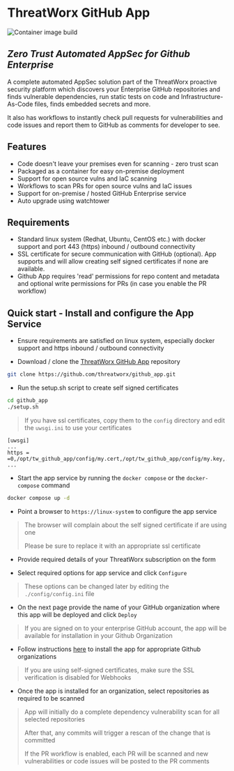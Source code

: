 # ThreatWorx GitHub App

![Container image build](https://github.com/threatworx/github_app/actions/workflows/build.yml/badge.svg)

## _Zero Trust Automated AppSec for Github Enterprise_

A complete automated AppSec solution part of the ThreatWorx proactive security platform which discovers your Enterprise GitHub repositories and finds vulnerable dependencies, run static tests on code and Infrastructure-As-Code files, finds embedded secrets and more.

It also has workflows to instantly check pull requests for vulnerabilities and code issues and report them to GitHub as comments for developer to see.

## Features

- Code doesn't leave your premises even for scanning - zero trust scan
- Packaged as a container for easy on-premise deployment
- Support for open source vulns and IaC scanning
- Workflows to scan PRs for open source vulns and IaC issues
- Support for on-premise / hosted GitHub Enterprise service
- Auto upgrade using watchtower

## Requirements

- Standard linux system (Redhat, Ubuntu, CentOS etc.) with docker support and port 443 (https) inbound / outbound connectivity
- SSL certificate for secure communication with GitHub (optional). App supports and will allow creating self signed certificates if none are available.
- Github App requires 'read' permissions for repo content and metadata and optional write permissions for PRs (in case you enable the PR workflow)

## Quick start - Install and configure the App Service

- Ensure requirements are satisfied on linux system, especially docker support and https inbound / outbound connectivity

- Download / clone the [ThreatWorx GitHub App](https://github.com/threatworx/github_app) repository

```bash
git clone https://github.com/threatworx/github_app.git
```

- Run the setup.sh script to create self signed certificates

```bash
cd github_app
./setup.sh
```

> If you have ssl certificates, copy them to the ``config`` directory and edit the ``uwsgi.ini`` to use your certificates

```
[uwsgi]
...
https = =0,/opt/tw_github_app/config/my.cert,/opt/tw_github_app/config/my.key,...
...
```

- Start the app service by running the ``docker compose`` or the ``docker-compose`` command

```bash
docker compose up -d
```

- Point a browser to ``https://linux-system`` to configure the app service

> The browser will complain about the self signed certificate if are using one
>
> Please be sure to replace it with an appropriate ssl certificate

- Provide required details of your ThreatWorx subscription on the form 

- Select required options for app service and click ``Configure``

> These options can be changed later by editing the ``./config/config.ini`` file

- On the next page provide the name of your GitHub organization where this app will be deployed and click ``Deploy``

> If you are signed on to your enterprise GitHub account, the app will be available for installation in your Github Organization

- Follow instructions [here](https://docs.github.com/en/apps/maintaining-github-apps/installing-github-apps) to install the app for appropriate Github organizations

> If you are using self-signed certificates, make sure the SSL verification is disabled for Webhooks 

- Once the app is installed for an organization, select repositories as required to be scanned 

> App will initially do a complete dependency vulnerability scan for all selected repositories
>
> After that, any commits will trigger a rescan of the change that is committed
>
> If the PR workflow is enabled, each PR will be scanned and new vulnerabilities or code issues will be posted to the PR comments
